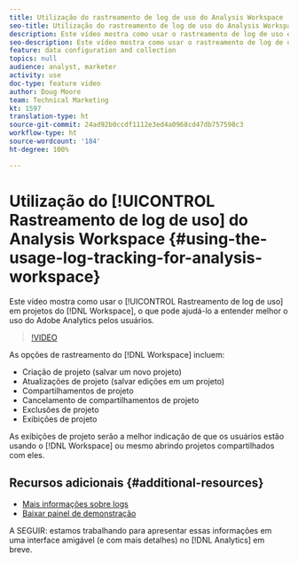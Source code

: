 ```yaml
---
title: Utilização do rastreamento de log de uso do Analysis Workspace
seo-title: Utilização do rastreamento de log de uso do Analysis Workspace
description: Este vídeo mostra como usar o rastreamento de log de uso em projetos do Workspace, o que pode ajudá-lo a entender melhor o uso do Adobe Analytics pelos usuários.
seo-description: Este vídeo mostra como usar o rastreamento de log de uso em projetos do Workspace, o que pode ajudá-lo a entender melhor o uso do Adobe Analytics pelos usuários.
feature: data configuration and collection
topics: null
audience: analyst, marketer
activity: use
doc-type: feature video
author: Doug Moore
team: Technical Marketing
kt: 1597
translation-type: ht
source-git-commit: 24ad92b0ccdf1112e3ed4a0968cd47db757598c3
workflow-type: ht
source-wordcount: '184'
ht-degree: 100%

---
```



# Utilização do [!UICONTROL Rastreamento de log de uso] do Analysis Workspace {#using-the-usage-log-tracking-for-analysis-workspace}

Este vídeo mostra como usar o [!UICONTROL Rastreamento de log de uso] em projetos do [!DNL Workspace], o que pode ajudá-lo a entender melhor o uso do Adobe Analytics pelos usuários.

>[!VIDEO](https://video.tv.adobe.com/v/22922/?quality=12)

As opções de rastreamento do [!DNL Workspace] incluem:

* Criação de projeto (salvar um novo projeto)
* Atualizações de projeto (salvar edições em um projeto)
* Compartilhamentos de projeto
* Cancelamento de compartilhamentos de projeto
* Exclusões de projeto
* Exibições de projeto

As exibições de projeto serão a melhor indicação de que os usuários estão usando o [!DNL Workspace] ou mesmo abrindo projetos compartilhados com eles.

## Recursos adicionais {#additional-resources}

* [Mais informações sobre logs](https://marketing.adobe.com/resources/help/pt_BR/reference/logs.html)
* [Baixar painel de demonstração](https://adobe.ly/2ygP5ws)

A SEGUIR: estamos trabalhando para apresentar essas informações em uma interface amigável (e com mais detalhes) no [!DNL Analytics] em breve.
